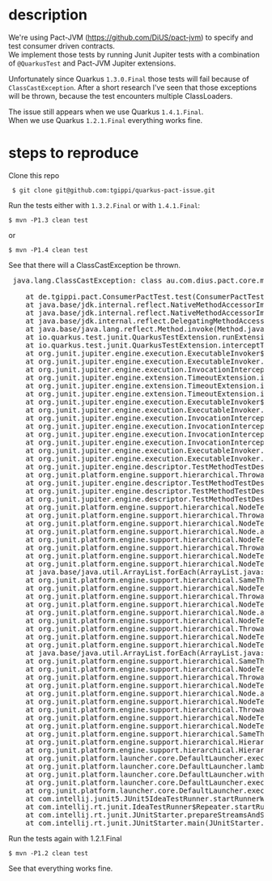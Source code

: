 # description

We're using Pact-JVM (https://github.com/DiUS/pact-jvm) to specify and test consumer driven contracts.  
We implement those tests by running Junit Jupiter tests with a combination of `@QuarkusTest` 
and Pact-JVM Jupiter extensions.

Unfortunately since Quarkus `1.3.0.Final` those tests will fail because of `ClassCastException`.
After a short research I've seen that those exceptions will be thrown, because the test encounters multiple ClassLoaders. 
 
The issue still appears when we use Quarkus `1.4.1.Final`.   
When we use Quarkus `1.2.1.Final` everything works fine.

# steps to reproduce

Clone this repo

     $ git clone git@github.com:tgippi/quarkus-pact-issue.git
      
Run the tests either with `1.3.2.Final` or with `1.4.1.Final`:

    $ mvn -P1.3 clean test
    
or
    
    $ mvn -P1.4 clean test

See that there will a ClassCastException be thrown.

<pre>
 java.lang.ClassCastException: class au.com.dius.pact.core.model.messaging.Message cannot be cast to class au.com.dius.pact.core.model.messaging.Message (au.com.dius.pact.core.model.messaging.Message is in unnamed module of loader 'app'; au.com.dius.pact.core.model.messaging.Message is in unnamed module of loader io.quarkus.bootstrap.classloading.QuarkusClassLoader @1f97cf0d)
 
 	at de.tgippi.pact.ConsumerPactTest.test(ConsumerPactTest.java:42)
 	at java.base/jdk.internal.reflect.NativeMethodAccessorImpl.invoke0(Native Method)
 	at java.base/jdk.internal.reflect.NativeMethodAccessorImpl.invoke(NativeMethodAccessorImpl.java:62)
 	at java.base/jdk.internal.reflect.DelegatingMethodAccessorImpl.invoke(DelegatingMethodAccessorImpl.java:43)
 	at java.base/java.lang.reflect.Method.invoke(Method.java:566)
 	at io.quarkus.test.junit.QuarkusTestExtension.runExtensionMethod(QuarkusTestExtension.java:509)
 	at io.quarkus.test.junit.QuarkusTestExtension.interceptTestMethod(QuarkusTestExtension.java:410)
 	at org.junit.jupiter.engine.execution.ExecutableInvoker$ReflectiveInterceptorCall.lambda$ofVoidMethod$0(ExecutableInvoker.java:115)
 	at org.junit.jupiter.engine.execution.ExecutableInvoker.lambda$invoke$0(ExecutableInvoker.java:105)
 	at org.junit.jupiter.engine.execution.InvocationInterceptorChain$InterceptedInvocation.proceed(InvocationInterceptorChain.java:106)
 	at org.junit.jupiter.engine.extension.TimeoutExtension.intercept(TimeoutExtension.java:149)
 	at org.junit.jupiter.engine.extension.TimeoutExtension.interceptTestableMethod(TimeoutExtension.java:140)
 	at org.junit.jupiter.engine.extension.TimeoutExtension.interceptTestMethod(TimeoutExtension.java:84)
 	at org.junit.jupiter.engine.execution.ExecutableInvoker$ReflectiveInterceptorCall.lambda$ofVoidMethod$0(ExecutableInvoker.java:115)
 	at org.junit.jupiter.engine.execution.ExecutableInvoker.lambda$invoke$0(ExecutableInvoker.java:105)
 	at org.junit.jupiter.engine.execution.InvocationInterceptorChain$InterceptedInvocation.proceed(InvocationInterceptorChain.java:106)
 	at org.junit.jupiter.engine.execution.InvocationInterceptorChain.proceed(InvocationInterceptorChain.java:64)
 	at org.junit.jupiter.engine.execution.InvocationInterceptorChain.chainAndInvoke(InvocationInterceptorChain.java:45)
 	at org.junit.jupiter.engine.execution.InvocationInterceptorChain.invoke(InvocationInterceptorChain.java:37)
 	at org.junit.jupiter.engine.execution.ExecutableInvoker.invoke(ExecutableInvoker.java:104)
 	at org.junit.jupiter.engine.execution.ExecutableInvoker.invoke(ExecutableInvoker.java:98)
 	at org.junit.jupiter.engine.descriptor.TestMethodTestDescriptor.lambda$invokeTestMethod$6(TestMethodTestDescriptor.java:212)
 	at org.junit.platform.engine.support.hierarchical.ThrowableCollector.execute(ThrowableCollector.java:73)
 	at org.junit.jupiter.engine.descriptor.TestMethodTestDescriptor.invokeTestMethod(TestMethodTestDescriptor.java:208)
 	at org.junit.jupiter.engine.descriptor.TestMethodTestDescriptor.execute(TestMethodTestDescriptor.java:137)
 	at org.junit.jupiter.engine.descriptor.TestMethodTestDescriptor.execute(TestMethodTestDescriptor.java:71)
 	at org.junit.platform.engine.support.hierarchical.NodeTestTask.lambda$executeRecursively$5(NodeTestTask.java:135)
 	at org.junit.platform.engine.support.hierarchical.ThrowableCollector.execute(ThrowableCollector.java:73)
 	at org.junit.platform.engine.support.hierarchical.NodeTestTask.lambda$executeRecursively$7(NodeTestTask.java:125)
 	at org.junit.platform.engine.support.hierarchical.Node.around(Node.java:135)
 	at org.junit.platform.engine.support.hierarchical.NodeTestTask.lambda$executeRecursively$8(NodeTestTask.java:123)
 	at org.junit.platform.engine.support.hierarchical.ThrowableCollector.execute(ThrowableCollector.java:73)
 	at org.junit.platform.engine.support.hierarchical.NodeTestTask.executeRecursively(NodeTestTask.java:122)
 	at org.junit.platform.engine.support.hierarchical.NodeTestTask.execute(NodeTestTask.java:80)
 	at java.base/java.util.ArrayList.forEach(ArrayList.java:1540)
 	at org.junit.platform.engine.support.hierarchical.SameThreadHierarchicalTestExecutorService.invokeAll(SameThreadHierarchicalTestExecutorService.java:38)
 	at org.junit.platform.engine.support.hierarchical.NodeTestTask.lambda$executeRecursively$5(NodeTestTask.java:139)
 	at org.junit.platform.engine.support.hierarchical.ThrowableCollector.execute(ThrowableCollector.java:73)
 	at org.junit.platform.engine.support.hierarchical.NodeTestTask.lambda$executeRecursively$7(NodeTestTask.java:125)
 	at org.junit.platform.engine.support.hierarchical.Node.around(Node.java:135)
 	at org.junit.platform.engine.support.hierarchical.NodeTestTask.lambda$executeRecursively$8(NodeTestTask.java:123)
 	at org.junit.platform.engine.support.hierarchical.ThrowableCollector.execute(ThrowableCollector.java:73)
 	at org.junit.platform.engine.support.hierarchical.NodeTestTask.executeRecursively(NodeTestTask.java:122)
 	at org.junit.platform.engine.support.hierarchical.NodeTestTask.execute(NodeTestTask.java:80)
 	at java.base/java.util.ArrayList.forEach(ArrayList.java:1540)
 	at org.junit.platform.engine.support.hierarchical.SameThreadHierarchicalTestExecutorService.invokeAll(SameThreadHierarchicalTestExecutorService.java:38)
 	at org.junit.platform.engine.support.hierarchical.NodeTestTask.lambda$executeRecursively$5(NodeTestTask.java:139)
 	at org.junit.platform.engine.support.hierarchical.ThrowableCollector.execute(ThrowableCollector.java:73)
 	at org.junit.platform.engine.support.hierarchical.NodeTestTask.lambda$executeRecursively$7(NodeTestTask.java:125)
 	at org.junit.platform.engine.support.hierarchical.Node.around(Node.java:135)
 	at org.junit.platform.engine.support.hierarchical.NodeTestTask.lambda$executeRecursively$8(NodeTestTask.java:123)
 	at org.junit.platform.engine.support.hierarchical.ThrowableCollector.execute(ThrowableCollector.java:73)
 	at org.junit.platform.engine.support.hierarchical.NodeTestTask.executeRecursively(NodeTestTask.java:122)
 	at org.junit.platform.engine.support.hierarchical.NodeTestTask.execute(NodeTestTask.java:80)
 	at org.junit.platform.engine.support.hierarchical.SameThreadHierarchicalTestExecutorService.submit(SameThreadHierarchicalTestExecutorService.java:32)
 	at org.junit.platform.engine.support.hierarchical.HierarchicalTestExecutor.execute(HierarchicalTestExecutor.java:57)
 	at org.junit.platform.engine.support.hierarchical.HierarchicalTestEngine.execute(HierarchicalTestEngine.java:51)
 	at org.junit.platform.launcher.core.DefaultLauncher.execute(DefaultLauncher.java:248)
 	at org.junit.platform.launcher.core.DefaultLauncher.lambda$execute$5(DefaultLauncher.java:211)
 	at org.junit.platform.launcher.core.DefaultLauncher.withInterceptedStreams(DefaultLauncher.java:226)
 	at org.junit.platform.launcher.core.DefaultLauncher.execute(DefaultLauncher.java:199)
 	at org.junit.platform.launcher.core.DefaultLauncher.execute(DefaultLauncher.java:132)
 	at com.intellij.junit5.JUnit5IdeaTestRunner.startRunnerWithArgs(JUnit5IdeaTestRunner.java:69)
 	at com.intellij.rt.junit.IdeaTestRunner$Repeater.startRunnerWithArgs(IdeaTestRunner.java:33)
 	at com.intellij.rt.junit.JUnitStarter.prepareStreamsAndStart(JUnitStarter.java:230)
 	at com.intellij.rt.junit.JUnitStarter.main(JUnitStarter.java:58)
</pre>

Run the tests again with 1.2.1.Final

    $ mvn -P1.2 clean test

See that everything works fine.
